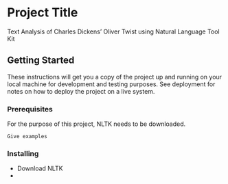 # Project Title
Text Analysis of Charles Dickens’ Oliver Twist using Natural Language Tool Kit


## Getting Started

These instructions will get you a copy of the project up and running on your local machine for development and testing purposes. See deployment for notes on how to deploy the project on a live system.

### Prerequisites

For the purpose of this project, NLTK needs to be downloaded.
```
Give examples
```

### Installing

- Download NLTK
- 

